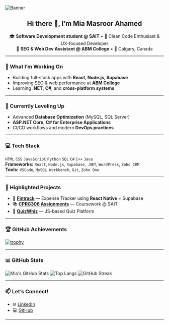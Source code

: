 ![Banner]()

<h2 align="center">Hi there 👋, I’m <strong>Mia Masroor Ahamed</strong></h2>

<p align="center">
🎓 <strong>Software Development student @ SAIT</strong> • 🧠 Clean Code Enthusiast & UX-focused Developer<br>
💼 <strong>SEO & Web Dev Assistant @ ABM College</strong> • 📍 Calgary, Canada
</p>

---

### 🔭 What I’m Working On
- Building full-stack apps with **React, Node.js, Supabase**
- Improving SEO & web performance at **ABM College**
- Learning **.NET**, **C#**, and **cross-platform systems**

---

### 🌱 Currently Leveling Up
- Advanced **Database Optimization** (MySQL, SQL Server)
- **ASP.NET Core**, **C# for Enterprise Applications**
- CI/CD workflows and modern **DevOps practices**

---

### 💻 Tech Stack
`HTML` `CSS` `JavaScript` `Python` `SQL` `C#` `C++` `Java`  
**Frameworks:** `React`, `Node.js`, `Supabase`, `.NET`, `WordPress`, `Zoho CRM`  
**Tools:** `VSCode`, `MySQL Workbench`, `Git`, `Zoho One`

---

### 🚀 Highlighted Projects
- 🧾 [**Fintrack**](https://github.com/Masroor73/Fintrack) — Expense Tracker using **React Native** + Supabase  
- 📚 [**CPRG306 Assignments**](https://github.com/Masroor73/cprg306-assignments) — Coursework @ SAIT  
- 🧠 [**QuizWhiz**](https://github.com/Masroor73/quizwhiz) — JS-based Quiz Platform  

---

### 🏆 GitHub Achievements
[![trophy](https://github-profile-trophy.vercel.app/?username=Masroor73&theme=radical&column=7)](https://github.com/ryo-ma/github-profile-trophy)

---

### 📊 GitHub Stats
![Mia's GitHub Stats](https://github-readme-stats.vercel.app/api?username=Masroor73&show_icons=true&theme=radical)
![Top Langs](https://github-readme-stats.vercel.app/api/top-langs/?username=Masroor73&layout=compact&theme=radical)
![GitHub Streak](https://github-readme-streak-stats.herokuapp.com/?user=Masroor73&theme=radical)

---

### 📫 Let’s Connect!
- 🌐 [LinkedIn](https://www.linkedin.com/in/mia-ahamed-a07876184/)
- 💻 [GitHub](https://github.com/Masroor73)

---
